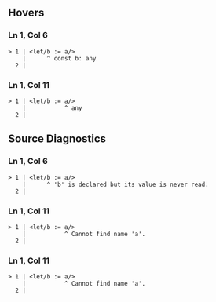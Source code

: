 ## Hovers
### Ln 1, Col 6
```marko
> 1 | <let/b := a/>
    |      ^ const b: any
  2 |
```

### Ln 1, Col 11
```marko
> 1 | <let/b := a/>
    |           ^ any
  2 |
```

## Source Diagnostics
### Ln 1, Col 6
```marko
> 1 | <let/b := a/>
    |      ^ 'b' is declared but its value is never read.
  2 |
```

### Ln 1, Col 11
```marko
> 1 | <let/b := a/>
    |           ^ Cannot find name 'a'.
  2 |
```

### Ln 1, Col 11
```marko
> 1 | <let/b := a/>
    |           ^ Cannot find name 'a'.
  2 |
```

